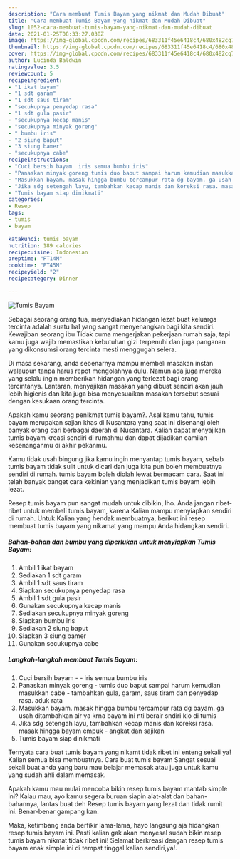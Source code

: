 ```yaml
---
description: "Cara membuat Tumis Bayam yang nikmat dan Mudah Dibuat"
title: "Cara membuat Tumis Bayam yang nikmat dan Mudah Dibuat"
slug: 1052-cara-membuat-tumis-bayam-yang-nikmat-dan-mudah-dibuat
date: 2021-01-25T08:33:27.038Z
image: https://img-global.cpcdn.com/recipes/683311f45e6418c4/680x482cq70/tumis-bayam-foto-resep-utama.jpg
thumbnail: https://img-global.cpcdn.com/recipes/683311f45e6418c4/680x482cq70/tumis-bayam-foto-resep-utama.jpg
cover: https://img-global.cpcdn.com/recipes/683311f45e6418c4/680x482cq70/tumis-bayam-foto-resep-utama.jpg
author: Lucinda Baldwin
ratingvalue: 3.5
reviewcount: 5
recipeingredient:
- "1 ikat bayam"
- "1 sdt garam"
- "1 sdt saus tiram"
- "secukupnya penyedap rasa"
- "1 sdt gula pasir"
- "secukupnya kecap manis"
- "secukupnya minyak goreng"
- " bumbu iris"
- "2 siung baput"
- "3 siung bamer"
- "secukupnya cabe"
recipeinstructions:
- "Cuci bersih bayam  iris semua bumbu iris"
- "Panaskan minyak goreng tumis duo baput sampai harum kemudian masukkan cabe tambahkan gula, garam, saus tiram dan penyedap rasa. aduk rata"
- "Masukkan bayam. masak hingga bumbu tercampur rata dg bayam. ga usah ditambahkan air ya krna bayam ini nti berair sndiri klo di tumis"
- "Jika sdg setengah layu, tambahkan kecap manis dan koreksi rasa. masak hingga bayam empuk angkat dan sajikan"
- "Tumis bayam siap dinikmati"
categories:
- Resep
tags:
- tumis
- bayam

katakunci: tumis bayam 
nutrition: 189 calories
recipecuisine: Indonesian
preptime: "PT14M"
cooktime: "PT45M"
recipeyield: "2"
recipecategory: Dinner

---
```



![Tumis Bayam](https://img-global.cpcdn.com/recipes/683311f45e6418c4/680x482cq70/tumis-bayam-foto-resep-utama.jpg)

Sebagai seorang orang tua, menyediakan hidangan lezat buat keluarga tercinta adalah suatu hal yang sangat menyenangkan bagi kita sendiri. Kewajiban seorang ibu Tidak cuma mengerjakan pekerjaan rumah saja, tapi kamu juga wajib memastikan kebutuhan gizi terpenuhi dan juga panganan yang dikonsumsi orang tercinta mesti menggugah selera.

Di masa  sekarang, anda sebenarnya mampu membeli masakan instan walaupun tanpa harus repot mengolahnya dulu. Namun ada juga mereka yang selalu ingin memberikan hidangan yang terlezat bagi orang tercintanya. Lantaran, menyajikan masakan yang dibuat sendiri akan jauh lebih higienis dan kita juga bisa menyesuaikan masakan tersebut sesuai dengan kesukaan orang tercinta. 



Apakah kamu seorang penikmat tumis bayam?. Asal kamu tahu, tumis bayam merupakan sajian khas di Nusantara yang saat ini disenangi oleh banyak orang dari berbagai daerah di Nusantara. Kalian dapat menyajikan tumis bayam kreasi sendiri di rumahmu dan dapat dijadikan camilan kesenanganmu di akhir pekanmu.

Kamu tidak usah bingung jika kamu ingin menyantap tumis bayam, sebab tumis bayam tidak sulit untuk dicari dan juga kita pun boleh membuatnya sendiri di rumah. tumis bayam boleh diolah lewat bermacam cara. Saat ini telah banyak banget cara kekinian yang menjadikan tumis bayam lebih lezat.

Resep tumis bayam pun sangat mudah untuk dibikin, lho. Anda jangan ribet-ribet untuk membeli tumis bayam, karena Kalian mampu menyiapkan sendiri di rumah. Untuk Kalian yang hendak membuatnya, berikut ini resep membuat tumis bayam yang nikamat yang mampu Anda hidangkan sendiri.

<!--inarticleads1-->

##### Bahan-bahan dan bumbu yang diperlukan untuk menyiapkan Tumis Bayam:

1. Ambil 1 ikat bayam
1. Sediakan 1 sdt garam
1. Ambil 1 sdt saus tiram
1. Siapkan secukupnya penyedap rasa
1. Ambil 1 sdt gula pasir
1. Gunakan secukupnya kecap manis
1. Sediakan secukupnya minyak goreng
1. Siapkan  bumbu iris
1. Sediakan 2 siung baput
1. Siapkan 3 siung bamer
1. Gunakan secukupnya cabe




<!--inarticleads2-->

##### Langkah-langkah membuat Tumis Bayam:

1. Cuci bersih bayam -  - iris semua bumbu iris
1. Panaskan minyak goreng - tumis duo baput sampai harum kemudian masukkan cabe - tambahkan gula, garam, saus tiram dan penyedap rasa. aduk rata
1. Masukkan bayam. masak hingga bumbu tercampur rata dg bayam. ga usah ditambahkan air ya krna bayam ini nti berair sndiri klo di tumis
1. Jika sdg setengah layu, tambahkan kecap manis dan koreksi rasa. masak hingga bayam empuk - angkat dan sajikan
1. Tumis bayam siap dinikmati




Ternyata cara buat tumis bayam yang nikamt tidak ribet ini enteng sekali ya! Kalian semua bisa membuatnya. Cara buat tumis bayam Sangat sesuai sekali buat anda yang baru mau belajar memasak atau juga untuk kamu yang sudah ahli dalam memasak.

Apakah kamu mau mulai mencoba bikin resep tumis bayam mantab simple ini? Kalau mau, ayo kamu segera buruan siapin alat-alat dan bahan-bahannya, lantas buat deh Resep tumis bayam yang lezat dan tidak rumit ini. Benar-benar gampang kan. 

Maka, ketimbang anda berfikir lama-lama, hayo langsung aja hidangkan resep tumis bayam ini. Pasti kalian gak akan menyesal sudah bikin resep tumis bayam nikmat tidak ribet ini! Selamat berkreasi dengan resep tumis bayam enak simple ini di tempat tinggal kalian sendiri,ya!.

